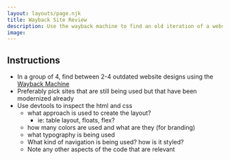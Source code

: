 ```yaml
---
layout: layouts/page.njk
title: Wayback Site Review
description: Use the wayback machine to find an old iteration of a website. Review the site assets (images, icons, typefaces), html, and css.
image:
---
```


## Instructions
- In a group of 4, find between 2-4 outdated website designs using the [Wayback Machine](https://web.archive.org/)
- Preferably pick sites that are still being used but that have been modernized already
- Use devtools to inspect the html and css
  - what approach is used to create the layout?
    - ie: table layout, floats, flex?
  - how many colors are used and what are they (for branding)
  - what typography is being used
  - What kind of navigation is being used? how is it styled?
  - Note any other aspects of the code that are relevant
